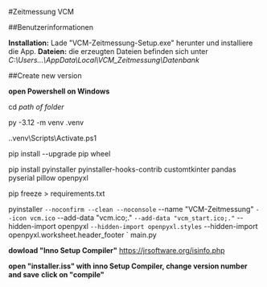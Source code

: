 #Zeitmessung VCM

##Benutzerinformationen

**Installation:** Lade "VCM-Zeitmessung-Setup.exe" herunter und installiere die App.
**Dateien:** die erzeugten Dateien befinden sich unter *C:\Users\...\AppData\Local\VCM_Zeitmessung\Datenbank*



##Create new version

**open Powershell on Windows**

cd *path of folder*

py -3.12 -m venv .venv

.\.venv\Scripts\Activate.ps1

pip install --upgrade pip wheel

pip install pyinstaller pyinstaller-hooks-contrib customtkinter pandas pyserial pillow openpyxl

pip freeze > requirements.txt

pyinstaller `
  --noconfirm --clean --noconsole `
  --name "VCM-Zeitmessung" `
  --icon vcm.ico `
  --add-data "vcm.ico;." `
  --add-data "vcm_start.ico;." `
  --hidden-import openpyxl `
  --hidden-import openpyxl.styles `
  --hidden-import openpyxl.worksheet.header_footer `
  main.py

**dowload "Inno Setup Compiler"**
https://jrsoftware.org/isinfo.php
  
**open "installer.iss" with inno Setup Compiler, change version number and save**
**click on "compile"**



